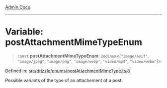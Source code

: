 [Admin Docs](/)

***

# Variable: postAttachmentMimeTypeEnum

> `const` **postAttachmentMimeTypeEnum**: `ZodEnum`\<\[`"image/avif"`, `"image/jpeg"`, `"image/png"`, `"image/webp"`, `"video/mp4"`, `"video/webm"`\]\>

Defined in: [src/drizzle/enums/postAttachmentMimeType.ts:8](https://github.com/Suyash878/talawa-api/blob/4657139c817cb5935454def8fb620b05175365a9/src/drizzle/enums/postAttachmentMimeType.ts#L8)

Possible variants of the type of an attachement of a post.
